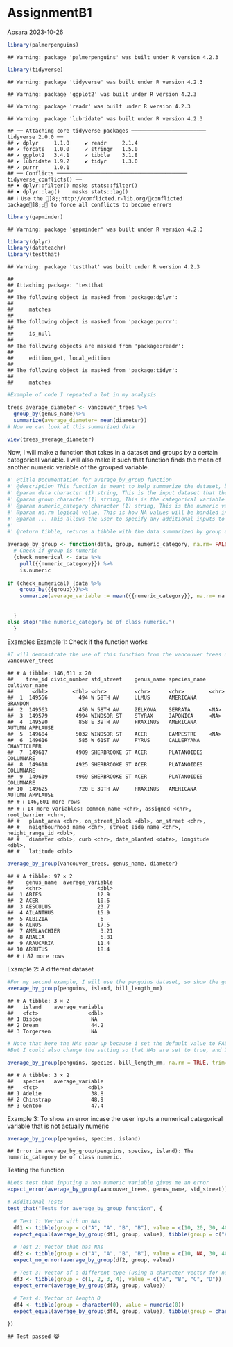 AssignmentB1
================
Apsara
2023-10-26

``` r
library(palmerpenguins)
```

    ## Warning: package 'palmerpenguins' was built under R version 4.2.3

``` r
library(tidyverse)
```

    ## Warning: package 'tidyverse' was built under R version 4.2.3

    ## Warning: package 'ggplot2' was built under R version 4.2.3

    ## Warning: package 'readr' was built under R version 4.2.3

    ## Warning: package 'lubridate' was built under R version 4.2.3

    ## ── Attaching core tidyverse packages ──────────────────────── tidyverse 2.0.0 ──
    ## ✔ dplyr     1.1.0     ✔ readr     2.1.4
    ## ✔ forcats   1.0.0     ✔ stringr   1.5.0
    ## ✔ ggplot2   3.4.1     ✔ tibble    3.1.8
    ## ✔ lubridate 1.9.2     ✔ tidyr     1.3.0
    ## ✔ purrr     1.0.1     
    ## ── Conflicts ────────────────────────────────────────── tidyverse_conflicts() ──
    ## ✖ dplyr::filter() masks stats::filter()
    ## ✖ dplyr::lag()    masks stats::lag()
    ## ℹ Use the ]8;;http://conflicted.r-lib.org/conflicted package]8;; to force all conflicts to become errors

``` r
library(gapminder)
```

    ## Warning: package 'gapminder' was built under R version 4.2.3

``` r
library(dplyr)
library(datateachr)
library(testthat)
```

    ## Warning: package 'testthat' was built under R version 4.2.3

    ## 
    ## Attaching package: 'testthat'
    ## 
    ## The following object is masked from 'package:dplyr':
    ## 
    ##     matches
    ## 
    ## The following object is masked from 'package:purrr':
    ## 
    ##     is_null
    ## 
    ## The following objects are masked from 'package:readr':
    ## 
    ##     edition_get, local_edition
    ## 
    ## The following object is masked from 'package:tidyr':
    ## 
    ##     matches

``` r
#Example of code I repeated a lot in my analysis

trees_average_diameter <- vancouver_trees %>%
  group_by(genus_name)%>%
  summarize(average_diameter= mean(diameter))
# Now we can look at this summarized data

view(trees_average_diameter)
```

Now, I will make a function that takes in a dataset and groups by a
certain categorical variable. I will also make it such that function
finds the mean of another numeric variable of the grouped variable.

``` r
#' @title Documentation for average_by_group function
#' @description This function is meant to help summarize the dataset, by essentially taking in a categorical variable that the user wants to group the data by, and then calculating the mean of a specific numeric variable that the user inputs. 
#' @param data character (1) string, This is the input dataset that the user is working with. I named this argument because it is where the user inputs the dataset they are working with.
#' @param group character (1) string, This is the categorical variable that the user wants to group the dataset by. I names this as group because it specifies the group or categorical variable the user wants to categorize the data by.
#' @param numeric_category character (1) string, This is the numeric variable that the user wants to find the mean of, grouped by the 'group' variable. I names this numeric_category because it lets the user know that this is the numerical category that the mean will be calculated from. 
#' @param na.rm logical value, This is how NA values will be handled in the data. By default, it is set to FALSE, but the user can change the input 
#' @param ... This allows the user to specify any additional inputs to be used within the mean function
#'
#' @return tibble, returns a tibble with the data summarized by group and by the average of a numeric variable within the groups.

average_by_group <- function(data, group, numeric_category, na.rm= FALSE, ...) 
  # Check if group is numeric
  {check_numerical <- data %>%
    pull({{numeric_category}}) %>%
    is.numeric
  
if (check_numerical) {data %>%
    group_by({{group}})%>%
    summarize(average_variable := mean({{numeric_category}}, na.rm= na.rm, ...))
  
  
  }
else stop("The numeric_category be of class numeric.")
  }
```

Examples Example 1: Check if the function works

``` r
#I will demonstrate the use of this function from the vancouver trees dataset
vancouver_trees
```

    ## # A tibble: 146,611 × 20
    ##    tree_id civic_number std_street    genus_name species_name cultivar_name  
    ##      <dbl>        <dbl> <chr>         <chr>      <chr>        <chr>          
    ##  1  149556          494 W 58TH AV     ULMUS      AMERICANA    BRANDON        
    ##  2  149563          450 W 58TH AV     ZELKOVA    SERRATA      <NA>           
    ##  3  149579         4994 WINDSOR ST    STYRAX     JAPONICA     <NA>           
    ##  4  149590          858 E 39TH AV     FRAXINUS   AMERICANA    AUTUMN APPLAUSE
    ##  5  149604         5032 WINDSOR ST    ACER       CAMPESTRE    <NA>           
    ##  6  149616          585 W 61ST AV     PYRUS      CALLERYANA   CHANTICLEER    
    ##  7  149617         4909 SHERBROOKE ST ACER       PLATANOIDES  COLUMNARE      
    ##  8  149618         4925 SHERBROOKE ST ACER       PLATANOIDES  COLUMNARE      
    ##  9  149619         4969 SHERBROOKE ST ACER       PLATANOIDES  COLUMNARE      
    ## 10  149625          720 E 39TH AV     FRAXINUS   AMERICANA    AUTUMN APPLAUSE
    ## # ℹ 146,601 more rows
    ## # ℹ 14 more variables: common_name <chr>, assigned <chr>, root_barrier <chr>,
    ## #   plant_area <chr>, on_street_block <dbl>, on_street <chr>,
    ## #   neighbourhood_name <chr>, street_side_name <chr>, height_range_id <dbl>,
    ## #   diameter <dbl>, curb <chr>, date_planted <date>, longitude <dbl>,
    ## #   latitude <dbl>

``` r
average_by_group(vancouver_trees, genus_name, diameter)
```

    ## # A tibble: 97 × 2
    ##    genus_name  average_variable
    ##    <chr>                  <dbl>
    ##  1 ABIES                  12.9 
    ##  2 ACER                   10.6 
    ##  3 AESCULUS               23.7 
    ##  4 AILANTHUS              15.9 
    ##  5 ALBIZIA                 6   
    ##  6 ALNUS                  17.5 
    ##  7 AMELANCHIER             3.21
    ##  8 ARALIA                  6.81
    ##  9 ARAUCARIA              11.4 
    ## 10 ARBUTUS                18.4 
    ## # ℹ 87 more rows

Example 2: A different dataset

``` r
#For my second example, I will use the penguins dataset, so show the generality of my function
average_by_group(penguins, island, bill_length_mm)
```

    ## # A tibble: 3 × 2
    ##   island    average_variable
    ##   <fct>                <dbl>
    ## 1 Biscoe                NA  
    ## 2 Dream                 44.2
    ## 3 Torgersen             NA

``` r
# Note that here the NAs show up because i set the default value to FALSE< so the NAs are not excluded.
#But I could also change the setting so that NAs are set to true, and I can pass additional values. Here, I will try to find the average bill_length for species that have no NA values, and I set the trim value to 0.1.

average_by_group(penguins, species, bill_length_mm, na.rm = TRUE, trim=0.1)
```

    ## # A tibble: 3 × 2
    ##   species   average_variable
    ##   <fct>                <dbl>
    ## 1 Adelie                38.8
    ## 2 Chinstrap             48.9
    ## 3 Gentoo                47.4

Example 3: To show an error incase the user inputs a numerical
categorical variable that is not actually numeric

``` r
average_by_group(penguins, species, island)
```

    ## Error in average_by_group(penguins, species, island): The numeric_category be of class numeric.

Testing the function

``` r
#Lets test that inputing a non numeric variable gives me an error
expect_error(average_by_group(vancouver_trees, genus_name, std_street))

# Additional Tests
test_that("Tests for average_by_group function", {
  
  # Test 1: Vector with no NAs
  df1 <- tibble(group = c("A", "A", "B", "B"), value = c(10, 20, 30, 40))
  expect_equal(average_by_group(df1, group, value), tibble(group = c("A", "B"), average_variable = c(15, 35)))
  
  # Test 2: Vector that has NAs
  df2 <- tibble(group = c("A", "A", "B", "B"), value = c(10, NA, 30, 40))
  expect_no_error(average_by_group(df2, group, value))

  # Test 3: Vector of a different type (using a character vector for numeric_category which should cause an error)
  df3 <- tibble(group = c(1, 2, 3, 4), value = c("A", "B", "C", "D"))
  expect_error(average_by_group(df3, group, value))
  
  # Test 4: Vector of length 0
  df4 <- tibble(group = character(0), value = numeric(0))
  expect_equal(average_by_group(df4, group, value), tibble(group = character(0), average_variable = numeric(0)))

})
```

    ## Test passed 😸
